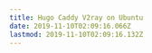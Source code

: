 ```yaml
---
title: Hugo Caddy V2ray on Ubuntu
date: 2019-11-10T02:09:16.066Z
lastmod: 2019-11-10T02:09:16.132Z
---
```


